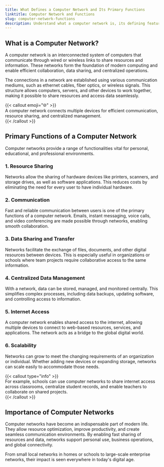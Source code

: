 ```yaml
---
title: What Defines a Computer Network and Its Primary Functions  
linktitle: Computer Network and Functions  
slug: computer-network-functions  
description: Understand what a computer network is, its defining features, and its primary functions, including resource sharing, communication, data management, and scalability.  
---
```


## What is a Computer Network?  

A computer network is an interconnected system of computers that communicate through wired or wireless links to share resources and information. These networks form the foundation of modern computing and enable efficient collaboration, data sharing, and centralized operations.  

The connections in a network are established using various communication mediums, such as ethernet cables, fiber optics, or wireless signals. This structure allows computers, servers, and other devices to work together, making it possible to share resources and access data seamlessly.  

{{< callout emoji="🌐" >}}  
A computer network connects multiple devices for efficient communication, resource sharing, and centralized management.  
{{< /callout >}}  


## Primary Functions of a Computer Network  

Computer networks provide a range of functionalities vital for personal, educational, and professional environments.  

### 1. **Resource Sharing**  
Networks allow the sharing of hardware devices like printers, scanners, and storage drives, as well as software applications. This reduces costs by eliminating the need for every user to have individual hardware.  

### 2. **Communication**  
Fast and reliable communication between users is one of the primary functions of a computer network. Emails, instant messaging, voice calls, and video conferencing are made possible through networks, enabling smooth collaboration.  

### 3. **Data Sharing and Transfer**  
Networks facilitate the exchange of files, documents, and other digital resources between devices. This is especially useful in organizations or schools where team projects require collaborative access to the same information.  

### 4. **Centralized Data Management**  
With a network, data can be stored, managed, and monitored centrally. This simplifies complex processes, including data backups, updating software, and controlling access to information.  

### 5. **Internet Access**  
A computer network enables shared access to the internet, allowing multiple devices to connect to web-based resources, services, and applications. The network acts as a bridge to the global digital world.  

### 6. **Scalability**  
Networks can grow to meet the changing requirements of an organization or individual. Whether adding new devices or expanding storage, networks can scale easily to accommodate those needs.  

{{< callout type="info" >}}  
For example, schools can use computer networks to share internet access across classrooms, centralize student records, and enable teachers to collaborate on shared projects.  
{{< /callout >}}  


## Importance of Computer Networks  

Computer networks have become an indispensable part of modern life. They allow resource optimization, improve productivity, and create seamless communication environments. By enabling fast sharing of resources and data, networks support personal use, business operations, and global connectivity.  

From small local networks in homes or schools to large-scale enterprise networks, their impact is seen everywhere in today's digital age.